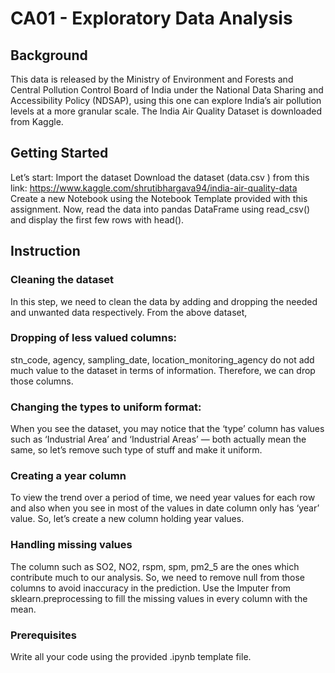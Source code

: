 # CA01 - Exploratory Data Analysis
## Background
This data is released by the Ministry of Environment and Forests and Central Pollution
Control Board of India under the National Data Sharing and Accessibility Policy
(NDSAP), using this one can explore India’s air pollution levels at a more granular scale.
The India Air Quality Dataset is downloaded from Kaggle.

## Getting Started
Let’s start: Import the dataset
Download the dataset (data.csv ) from this link:
https://www.kaggle.com/shrutibhargava94/india-air-quality-data
Create a new Notebook using the Notebook Template provided with this assignment.
Now, read the data into pandas DataFrame using read_csv() and display the first few
rows with head(). 

## Instruction
### Cleaning the dataset
In this step, we need to clean the data by adding and dropping the needed and unwanted
data respectively. From the above dataset,
### Dropping of less valued columns:
stn_code, agency, sampling_date, location_monitoring_agency do not add much
value to the dataset in terms of information. Therefore, we can drop those
columns.
### Changing the types to uniform format:
When you see the dataset, you may notice that the ‘type’ column has values such
as ‘Industrial Area’ and ‘Industrial Areas’ — both actually mean the same, so let’s
remove such type of stuff and make it uniform.
### Creating a year column
To view the trend over a period of time, we need year values for each row and also
when you see in most of the values in date column only has ‘year’ value. So, let’s
create a new column holding year values.
### Handling missing values
The column such as SO2, NO2, rspm, spm, pm2_5 are the ones which contribute much
to our analysis. So, we need to remove null from those columns to avoid inaccuracy in the
prediction.
Use the Imputer from sklearn.preprocessing to fill the missing values in every column
with the mean.

### Prerequisites
Write all your code using the provided .ipynb template file.
